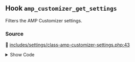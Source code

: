 ## Hook `amp_customizer_get_settings`


Filters the AMP Customizer settings.

### Source

:link: [includes/settings/class-amp-customizer-settings.php:43](../../includes/settings/class-amp-customizer-settings.php#L43)

<details>
<summary>Show Code</summary>

```php
return apply_filters( 'amp_customizer_get_settings', $settings );
```

</details>

